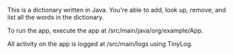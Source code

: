 This is a dictionary written in Java. You're able to add, look up, remove, and list all the words in the dictionary.

To run the app, execute the app at /src/main/java/org/example/App.

All activity on the app is logged at /src/main/logs using TinyLog.